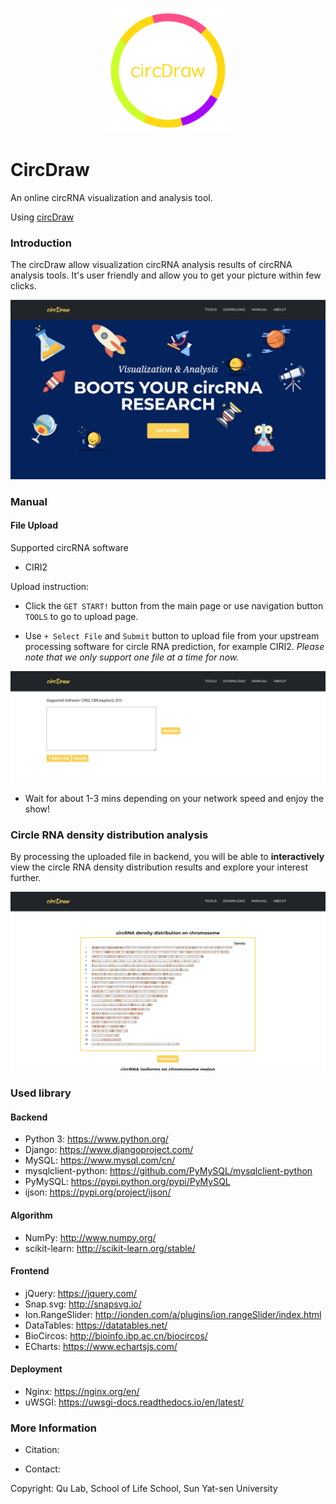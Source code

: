 <p align="center"><img src="cirDraw/media/logo.png" alt="200" width="200"></p>

# CircDraw

An online circRNA visualization and analysis tool. 

Using [circDraw](http://www.circdraw.com)

### Introduction

The circDraw allow visualization circRNA analysis results of circRNA analysis tools. It's user friendly and allow you to get your picture within few clicks. 

<p align="center"><img src="home.png" alt="300" width="cover"></p>




### Manual

#### File Upload

Supported circRNA software

- CIRI2



Upload instruction:
- Click the `GET START!` button from the main page or use navigation button `TOOLS` to go to upload page.


- Use `+ Select File` and `Submit` button to upload file from your upstream processing software for circle RNA prediction, for example CIRI2. *Please note that we only support one file at a time for now.*

<p align="center"><img src="upload.png" alt="300" width="uploadr"></p>

- Wait for about 1-3 mins depending on your network speed and enjoy the show!


### Circle RNA density distribution analysis
By processing the uploaded file in backend, you will be able to __interactively__ view the circle RNA density distribution results and explore your interest further.

<p align="center"><img src="density.png" alt="300" width="cover"></p>


[//]: # (### How to read Results?)


### Used library
#### Backend
- Python 3: https://www.python.org/
- Django: https://www.djangoproject.com/
- MySQL: https://www.mysql.com/cn/
- mysqlclient-python: https://github.com/PyMySQL/mysqlclient-python
- PyMySQL: https://pypi.python.org/pypi/PyMySQL
- ijson: https://pypi.org/project/ijson/

#### Algorithm
- NumPy: http://www.numpy.org/
- scikit-learn: http://scikit-learn.org/stable/

#### Frontend
- jQuery: https://jquery.com/
- Snap.svg: http://snapsvg.io/
- Ion.RangeSlider: http://ionden.com/a/plugins/ion.rangeSlider/index.html
- DataTables: https://datatables.net/
- BioCircos: http://bioinfo.ibp.ac.cn/biocircos/
- ECharts: https://www.echartsjs.com/

#### Deployment 
- Nginx: https://nginx.org/en/
- uWSGI: https://uwsgi-docs.readthedocs.io/en/latest/

[//]: # (## About)


### More Information

- Citation: 

- Contact: 


Copyright: Qu Lab, School of Life School, Sun Yat-sen University
